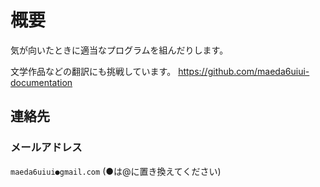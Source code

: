 # 概要

気が向いたときに適当なプログラムを組んだりします。

文学作品などの翻訳にも挑戦しています。
https://github.com/maeda6uiui-documentation

## 連絡先

### メールアドレス

`maeda6uiui●gmail.com`
(●は@に置き換えてください)

